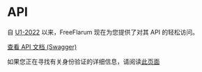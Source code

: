 # API

自 [U1-2022](https://discuss.flarum.org/d/7585/3885) 以来，FreeFlarum 现在为您提供了对其 API 的轻松访问。

[查看 API 文档 (Swagger)](https://api.freeflarum.com)

如果您正在寻找有关身份验证的详细信息，请阅读[此页面](https://docs.freeflarum.com/zh/API/authentication)

